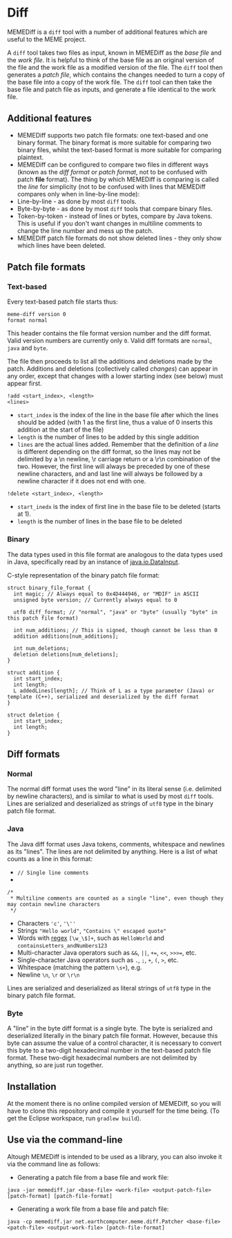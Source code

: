 # Diff
MEMEDiff is a `diff` tool with a number of additional features which are useful to the MEME project.

A `diff` tool takes two files as input, known in MEMEDiff as the *base file* and the *work file*. It is helpful to think of the base file as an original version of the file and the work file as a modified version of the file. The `diff` tool then generates a *patch file*, which contains the changes needed to turn a copy of the base file into a copy of the work file. The `diff` tool can then take the base file and patch file as inputs, and generate a file identical to the work file.

## Additional features
* MEMEDiff supports two patch file formats: one text-based and one binary format. The binary format is more suitable for comparing two binary files, whilst the text-based format is more suitable for comparing plaintext.
* MEMEDiff can be configured to compare two files in different ways (known as the *diff format* or *patch format*, not to be confused with patch **file** format). The thing by which MEMEDiff is comparing is called the *line* for simplicity (not to be confused with lines that MEMEDiff compares only when in line-by-line mode):
 * Line-by-line - as done by most `diff` tools.
 * Byte-by-byte - as done by most `diff` tools that compare binary files.
 * Token-by-token - instead of lines or bytes, compare by Java tokens. This is useful if you don't want changes in multiline comments to change the line number and mess up the patch.
* MEMEDiff patch file formats do not show deleted lines - they only show which lines have been deleted.

## Patch file formats
### Text-based
Every text-based patch file starts thus:
```
meme-diff version 0
format normal
```
This header contains the file format version number and the diff format. Valid version numbers are currently only `0`. Valid diff formats are `normal`, `java` and `byte`.

The file then proceeds to list all the additions and deletions made by the patch. Additions and deletions (collectively called *changes*) can appear in any order, except that changes with a lower starting index (see below) must appear first.
```
!add <start_index>, <length>
<lines>
```
* `start_index` is the index of the line in the base file after which the lines should be added (with 1 as the first line, thus a value of 0 inserts this addition at the start of the file)
* `length` is the number of lines to be added by this single addition
* `lines` are the actual lines added. Remember that the definition of a *line* is different depending on the diff format, so the lines may not be delimited by a \n newline, \r carriage return or a \r\n combination of the two. However, the first line will always be preceded by one of these newline characters, and and last line will always be followed by a newline character if it does not end with one.
```
!delete <start_index>, <length>
```
* `start_inedx` is the index of first line in the base file to be deleted (starts at 1).
* `length` is the number of lines in the base file to be deleted

### Binary
The data types used in this file format are analogous to the data types used in Java, specifically read by an instance of [java.io.DataInput](http://docs.oracle.com/javase/7/docs/api/java/io/DataInput.html).

C-style representation of the binary patch file format:
```
struct binary_file_format {
  int magic; // Always equal to 0x4D444946, or "MDIF" in ASCII
  unsigned byte version; // Currently always equal to 0
  
  utf8 diff_format; // "normal", "java" or "byte" (usually "byte" in this patch file format)
  
  int num_additions; // This is signed, though cannot be less than 0
  addition additions[num_additions];
  
  int num_deletions;
  deletion deletions[num_deletions];
}

struct addition {
  int start_index;
  int length;
  L addedLines[length]; // Think of L as a type parameter (Java) or template (C++), serialized and deserialized by the diff format
}

struct deletion {
  int start_index;
  int length;
}
```

## Diff formats
### Normal
The normal diff format uses the word "line" in its literal sense (i.e. delimited by newline characters), and is similar to what is used by most `diff` tools. Lines are serialized and deserialized as strings of `utf8` type in the binary patch file format.
### Java
The Java diff format uses Java tokens, comments, whitespace and newlines as its "lines". The lines are not delimited by anything. Here is a list of what counts as a line in this format:
* `// Single line comments`
* 
```
/*
 * Multiline comments are counted as a single "line", even though they may contain newline characters
 */
```
* Characters `'c'`, `'\''`
* Strings `"Hello world"`, `"Contains \" escaped quote"`
* Words with [regex](https://docs.oracle.com/javase/7/docs/api/java/util/regex/Pattern.html) `[\w_\$]+`, such as `HelloWorld` and `containsLetters_andNumbers123`
* Multi-character Java operators such as `&&`, `||`, `+=`, `<<`, `>>>=`, etc.
* Single-character Java operators such as `.`, `;`, `+`, `(`, `>`, etc.
* Whitespace (matching the pattern `\s+`), e.g. `   `
* Newline `\n`, `\r` or `\r\n`

Lines are serialized and deserialized as literal strings of `utf8` type in the binary patch file format.

### Byte
A "line" in the byte diff format is a single byte. The byte is serialized and deserialized literally in the binary patch file format. However, because this byte can assume the value of a control character, it is necessary to convert this byte to a two-digit hexadecimal number in the text-based patch file format. These two-digit hexadecimal numbers are not delimited by anything, so are just run together.

## Installation
At the moment there is no online compiled version of MEMEDiff, so you will have to clone this repository and compile it yourself for the time being. (To get the Eclipse workspace, run `gradlew build`).

## Use via the command-line
Altough MEMEDiff is intended to be used as a library, you can also invoke it via the command line as follows:
* Generating a patch file from a base file and work file:
```
java -jar memediff.jar <base-file> <work-file> <output-patch-file> [patch-format] [patch-file-format]
```
* Generating a work file from a base file and patch file:
```
java -cp memediff.jar net.earthcomputer.meme.diff.Patcher <base-file> <patch-file> <output-work-file> [patch-file-format]
```
